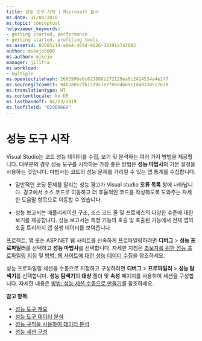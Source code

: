```yaml
---
title: 성능 도구 시작 | Microsoft 문서
ms.date: 11/04/2018
ms.topic: conceptual
helpviewer_keywords:
- getting started, performance
- getting started, profiling tools
ms.assetid: 02085214-a8e4-40fd-9b26-32391a7a7082
author: mikejo5000
ms.author: mikejo
manager: jillfra
ms.workload:
- multiple
ms.openlocfilehash: 2602996e6c823888b272129ea0c2414534a4e1f7
ms.sourcegitcommit: 94b3a052fb1229c7e7f8804b09c1d403385c7630
ms.translationtype: HT
ms.contentlocale: ko-KR
ms.lasthandoff: 04/23/2019
ms.locfileid: "62969669"
---
```

# <a name="getting-started-with-performance-tools"></a>성능 도구 시작

Visual Studio는 코드 성능 데이터를 수집, 보기 및 분석하는 여러 가지 방법을 제공합니다. 대부분의 경우 성능 도구를 시작하는 가장 좋은 방법은 **성능 마법사**의 기본 설정을 사용하는 것입니다. 마법사는 코드의 성능 문제를 가리킬 수 있는 앱 통계를 수집합니다.

- 일반적인 코딩 문제를 알리는 성능 경고가 Visual studio **오류 목록** 창에 나타납니다. 경고에서 소스 코드로 이동하고 더 효율적인 코드를 작성하도록 도와주는 자세한 도움말 항목으로 이동할 수 있습니다.

- 성능 보고서는 애플리케이션 구조, 소스 코드 줄 및 프로세스의 다양한 수준에 대한 보기를 제공합니다. 성능 보고서는 특정 기능의 호출 및 호출된 기능에서 전체 앱의 호출 트리까지 앱 실행 데이터를 보여줍니다.

프로젝트, 앱 또는 ASP.NET 웹 사이트를 신속하게 프로파일링하려면 **디버그** > **성능 프로파일러**를 선택하고 **성능 마법사**를 선택합니다. 자세한 지침은 [초보자를 위한 성능 프로파일링 지침](../profiling/beginners-guide-to-cpu-sampling.md) 및 [방법: 웹 사이트에 대한 성능 데이터 수집](../profiling/how-to-collect-performance-data-for-a-web-site.md)을 참조하세요.

성능 프로파일링 세션을 수동으로 지정하고 구성하려면 **디버그** > **프로파일러** > **성능 탐색기**를 선택합니다. **성능 탐색기**의 **대상** 폴더 및 **속성** 페이지를 사용하여 세션을 구성합니다. 자세한 내용은 [방법: 성능 세션 수동으로 만들기](../profiling/how-to-manually-create-performance-sessions.md)를 참조하세요.

**참고 항목:**

- [성능 도구 개요](../profiling/overviews-performance-tools.md)
- [성능 도구 데이터 분석](../profiling/analyzing-performance-tools-data.md)
- [성능 규칙을 사용하여 데이터 분석](../profiling/using-performance-rules-to-analyze-data.md)
- [성능 세션 구성](../profiling/configuring-performance-sessions.md)